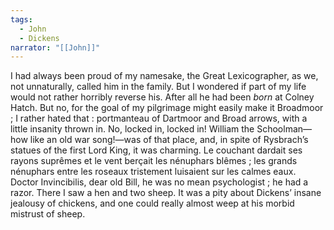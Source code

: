 ```yaml
---
tags:
  - John
  - Dickens
narrator: "[[John]]"
---
```

I had always been proud of my namesake, the Great Lexicographer, as we, not unnaturally, called him in the family. But I wondered if part of my life would not rather horribly reverse his. After all he had been *born* at Colney Hatch. But no, for the goal of my pilgrimage might easily make it Broadmoor ; I rather hated that : portmanteau of Dartmoor and Broad arrows, with a little insanity thrown in. No, locked in, locked in! William the Schoolman—how like an old war song!—was of that place, and, in spite of Rysbrach’s statues of the first Lord King, it was charming. Le couchant dardait ses rayons suprêmes et le vent berçait les nénuphars blêmes ; les grands nénuphars entre les roseaux tristement luisaient sur les calmes eaux. Doctor Invincibilis, dear old Bill, he was no mean psychologist ; he had a razor. There I saw a hen and two sheep. It was a pity about Dickens’ insane jealousy of chickens, and one could really almost weep at his morbid mistrust of sheep.
